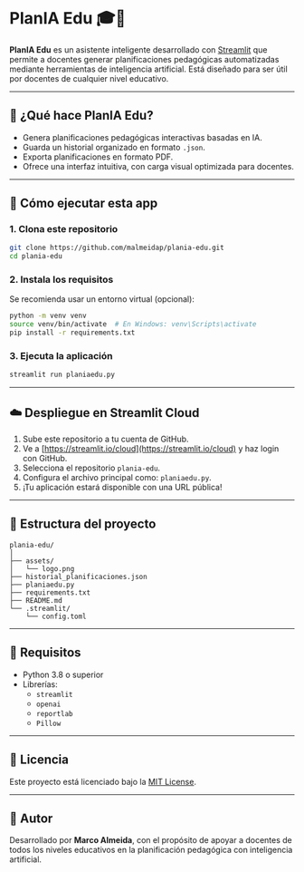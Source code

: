 
# PlanIA Edu 🎓🤖

**PlanIA Edu** es un asistente inteligente desarrollado con [Streamlit](https://streamlit.io) que permite a docentes generar planificaciones pedagógicas automatizadas mediante herramientas de inteligencia artificial. Está diseñado para ser útil por docentes de cualquier nivel educativo.

---

## 🧠 ¿Qué hace PlanIA Edu?

- Genera planificaciones pedagógicas interactivas basadas en IA.
- Guarda un historial organizado en formato `.json`.
- Exporta planificaciones en formato PDF.
- Ofrece una interfaz intuitiva, con carga visual optimizada para docentes.

---

## 🚀 Cómo ejecutar esta app

### 1. Clona este repositorio

```bash
git clone https://github.com/malmeidap/plania-edu.git
cd plania-edu
```

### 2. Instala los requisitos

Se recomienda usar un entorno virtual (opcional):

```bash
python -m venv venv
source venv/bin/activate  # En Windows: venv\Scripts\activate
pip install -r requirements.txt
```

### 3. Ejecuta la aplicación

```bash
streamlit run planiaedu.py
```

---

## ☁️ Despliegue en Streamlit Cloud

1. Sube este repositorio a tu cuenta de GitHub.
2. Ve a [https://streamlit.io/cloud](https://streamlit.io/cloud) y haz login con GitHub.
3. Selecciona el repositorio `plania-edu`.
4. Configura el archivo principal como: `planiaedu.py`.
5. ¡Tu aplicación estará disponible con una URL pública!

---

## 📁 Estructura del proyecto

```
plania-edu/
│
├── assets/
│   └── logo.png
├── historial_planificaciones.json
├── planiaedu.py
├── requirements.txt
├── README.md
└── .streamlit/
    └── config.toml
```

---

## 🧾 Requisitos

- Python 3.8 o superior
- Librerías:
  - `streamlit`
  - `openai`
  - `reportlab`
  - `Pillow`

---

## 📄 Licencia

Este proyecto está licenciado bajo la [MIT License](LICENSE).

---

## 🤝 Autor

Desarrollado por **Marco Almeida**, con el propósito de apoyar a docentes de todos los niveles educativos en la planificación pedagógica con inteligencia artificial.

